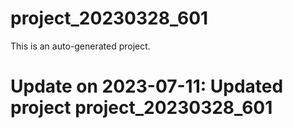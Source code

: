 # project_20230328_601

This is an auto-generated project.

# Update on 2023-07-11: Updated project project_20230328_601
